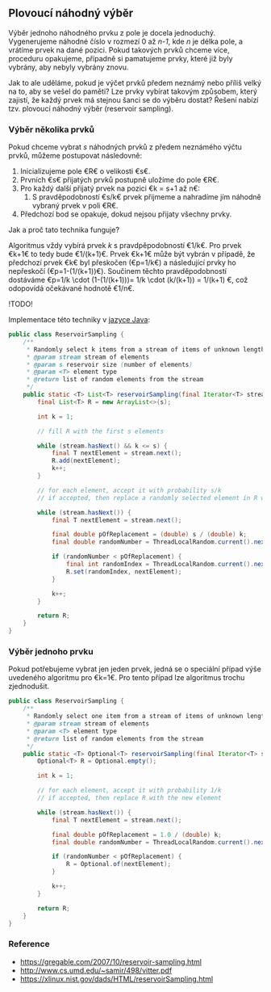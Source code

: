 ## Plovoucí náhodný výběr

Výběr jednoho náhodného prvku z pole je docela jednoduchý. 
Vygenerujeme náhodné číslo v rozmezí 0 až *n-1*, kde *n* je délka pole, a vrátíme prvek na dané pozici.
Pokud takových prvků chceme více, proceduru opakujeme, případně si pamatujeme prvky, které již byly vybrány, aby nebyly vybrány znovu.

Jak to ale uděláme, pokud je výčet prvků předem neznámý nebo příliš velký na to, aby se vešel do paměti?
Lze prvky vybírat takovým způsobem, který zajistí, že každý prvek má stejnou šanci se do výběru dostat?
Řešení nabízí tzv. plovoucí náhodný výběr (reservoir sampling).

### Výběr několika prvků

Pokud chceme vybrat *s* náhodných prvků z předem neznámého výčtu prvků, můžeme postupovat následovně:

1. Inicializujeme pole €R€ o velikosti €s€.
1. Prvních €s€ přijatých prvků postupně uložíme do pole €R€.
1. Pro každý další přijatý prvek na pozici €k = s+1 až n€:
    1. S pravděpodobností €s/k€ prvek přijmeme a nahradíme jím náhodně vybraný prvek v poli €R€.
1. Předchozí bod se opakuje, dokud nejsou přijaty všechny prvky.

Jak a proč tato technika funguje? 

Algoritmus vždy vybírá prvek *k* s pravdpěpodobností €1/k€. Pro prvek €k+1€ to tedy bude €1/(k+1)€.
Prvek €k+1€ může být vybrán v případě, že předchozí prvek €k€ byl přeskočen (€p=1/k€) a následující prvky ho nepřeskočí (€p=1-(1/(k+1))€).
Součinem těchto pravděpodobností dostáváme €p=1/k \cdot (1-(1/(k+1)))= 1/k \cdot (k/(k+1)) = 1/(k+1) €, což odopovídá očekávané hodnotě €1/n€.

!TODO!

Implementace této techniky v [jazyce Java](wiki/java):

```java
public class ReservoirSampling {
    /**
     * Randomly select k items from a stream of items of unknown length.
     * @param stream stream of elements
     * @param s reservoir size (number of elements)
     * @param <T> element type
     * @return list of random elements from the stream
     */
    public static <T> List<T> reservoirSampling(final Iterator<T> stream, final int s) {
        final List<T> R = new ArrayList<>(s);

        int k = 1;

        // fill R with the first s elements

        while (stream.hasNext() && k <= s) {
            final T nextElement = stream.next();
            R.add(nextElement);
            k++;
        }

        // for each element, accept it with probability s/k
        // if accepted, then replace a randomly selected element in R with the new element

        while (stream.hasNext()) {
            final T nextElement = stream.next();

            final double pOfReplacement = (double) s / (double) k;
            final double randomNumber = ThreadLocalRandom.current().nextDouble();

            if (randomNumber < pOfReplacement) {
                final int randomIndex = ThreadLocalRandom.current().nextInt(s);
                R.set(randomIndex, nextElement);
            }

            k++;
        }

        return R;
    }
}
```

### Výběr jednoho prvku

Pokud potřebujeme vybrat jen jeden prvek, jedná se o speciální případ výše uvedeného algoritmu pro €k=1€.
Pro tento případ lze algoritmus trochu zjednodušit.

```java
public class ReservoirSampling {
    /**
     * Randomly select one item from a stream of items of unknown length.
     * @param stream stream of elements
     * @param <T> element type
     * @return list of random elements from the stream
     */
    public static <T> Optional<T> reservoirSampling(final Iterator<T> stream) {
        Optional<T> R = Optional.empty();

        int k = 1;

        // for each element, accept it with probability 1/k
        // if accepted, then replace R with the new element

        while (stream.hasNext()) {
            final T nextElement = stream.next();

            final double pOfReplacement = 1.0 / (double) k;
            final double randomNumber = ThreadLocalRandom.current().nextDouble();

            if (randomNumber < pOfReplacement) {
                R = Optional.of(nextElement);
            }

            k++;
        }

        return R;
    }
}
```

### Reference

- https://gregable.com/2007/10/reservoir-sampling.html
- http://www.cs.umd.edu/~samir/498/vitter.pdf
- https://xlinux.nist.gov/dads/HTML/reservoirSampling.html